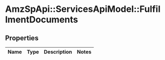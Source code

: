# AmzSpApi::ServicesApiModel::FulfillmentDocuments

## Properties
Name | Type | Description | Notes
------------ | ------------- | ------------- | -------------


